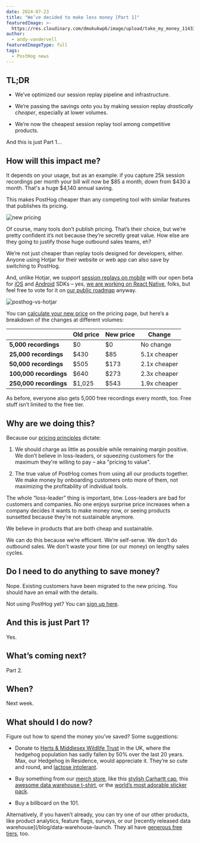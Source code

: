 ```yaml
---
date: 2024-07-23
title: "We’ve decided to make less money [Part 1]"
featuredImage: >-
  https://res.cloudinary.com/dmukukwp6/image/upload/take_my_money_11433edb48.png
author:
  - andy-vandervell
featuredImageType: full
tags:
  - PostHog news
---
```


## TL;DR
 
- We’ve optimized our session replay pipeline and infrastructure.

- We’re passing the savings onto you by making session replay _drastically cheaper_, especially at lower volumes.

- We’re now the cheapest session replay tool among competitive products.

And this is just Part 1...

## How will this impact me?

It depends on your usage, but as an example: if you capture 25k session recordings per month your bill will now be $85 a month, down from $430 a month. That's a huge $4,140 annual saving.

This makes PostHog cheaper than any competing tool with similar features that publishes its pricing.

![new pricing](https://res.cloudinary.com/dmukukwp6/image/upload/new_replay_pricing_dce01fc509.jpg)

Of course, many tools don’t publish pricing. That’s their choice, but we’re pretty confident it’s not because they’re secretly great value. How else are they going to justify those huge outbound sales teams, eh?

We’re not just cheaper than replay tools designed for developers, either. Anyone using Hotjar for their website or web app can also save by switching to PostHog.

And, unlike Hotjar, we support [session replays on mobile](/docs/session-replay/mobile) with our open beta for [iOS](/docs/libraries/ios) and [Android](/docs/libraries/android) SDKs – yes, [we are working on React Native](https://github.com/PostHog/posthog/issues/13269), folks, but feel free to vote for it on [our public roadmap](/roadmap) anyway.

![posthog-vs-hotjar](https://res.cloudinary.com/dmukukwp6/image/upload/hotjar_ace01c5cb7.jpg)

You can [calculate your new price](/pricing) on the pricing page, but here’s a breakdown of the changes at different volumes:

| &nbsp;                 | **Old price** | **New price** | **Change**   |
|------------------------|---------------|---------------|--------------|
| **5,000 recordings**   | $0            | $0            | No change    |
| **25,000 recordings**  | $430          | $85           | 5.1x cheaper |
| **50,000 recordings**  | $505          | $173          | 2.1x cheaper |
| **100,000 recordings** | $640          | $273          | 2.3x cheaper |
| **250,000 recordings** | $1,025        | $543          | 1.9x cheaper |

As before, everyone also gets 5,000 free recordings every month, too. Free stuff isn’t limited to the free tier.

## Why are we doing this?

Because our [pricing principles](/handbook/engineering/feature-pricing) dictate:

1. We should charge as little as possible while remaining margin positive. We don’t believe in loss-leaders, or squeezing customers for the maximum they're willing to pay – aka "pricing to value". 

2. The true value of PostHog comes from using all our products together. We make money by onboarding customers onto more of them, not maximizing the profitability of individual tools.

The whole “loss-leader” thing is important, btw. Loss-leaders are bad for customers and companies. No one enjoys surprise price increases when a company decides it wants to make money now, or seeing products sunsetted because they’re not sustainable anymore.

We believe in products that are both cheap and sustainable.

We can do this because we’re efficient. We’re self-serve. We don’t do outbound sales. We don’t waste your time (or our money) on lengthy sales cycles.

## Do I need to do anything to save money?

Nope. Existing customers have been migrated to the new pricing. You should have an email with the details.

Not using PostHog yet? You can [sign up here](/pricing). 

## And this is just Part 1?

Yes.

## What’s coming next?

Part 2.

## When?

Next week.

## What should I do now?
Figure out how to spend the money you’ve saved? Some suggestions:

- Donate to [Herts & Middlesex Wildlife Trust](https://www.hertswildlifetrust.org.uk/) in the UK, where the hedgehog population has sadly fallen by 50% over the last 20 years. Max, our Hedgehog in Residence, would appreciate it. They’re so cute and round, and [lactose intolerant](https://www.wwf.org.uk/learn/fascinating-facts/hedgehogs).

- Buy something from our [merch store](/merch), like this [stylish Carhartt cap](/merch?product=posthog-carhartt-cap), this [awesome data warehouse t-shirt](/merch?product=data-warehouse-t-shirt), or the [world’s most adorable sticker pack](/merch?product=posthog-meme-sticker-pack).

- Buy a billboard on the 101.

Alternatively, if you haven’t already, you can try one of our other products, like product analytics, feature flags, surveys, or our [recently released data warehouse](/blog/data-warehouse-launch. They all have [generous free tiers](/pricing), too.

<NewsletterForm />
